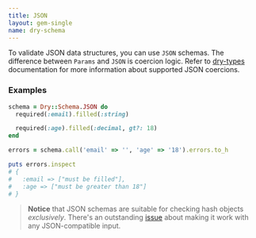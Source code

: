 ```yaml
---
title: JSON
layout: gem-single
name: dry-schema
---
```


To validate JSON data structures, you can use `JSON` schemas. The difference between `Params` and `JSON` is coercion logic. Refer to [dry-types](/gems/dry-types/1.0/built-in-types) documentation for more information about supported JSON coercions.

### Examples

```ruby
schema = Dry::Schema.JSON do
  required(:email).filled(:string)

  required(:age).filled(:decimal, gt?: 18)
end

errors = schema.call('email' => '', 'age' => '18').errors.to_h

puts errors.inspect
# {
#   :email => ["must be filled"],
#   :age => ["must be greater than 18"]
# }
```

> **Notice** that JSON schemas are suitable for checking hash objects *exclusively*. There's an outstanding [issue](https://github.com/dry-rb/dry-schema/issues/23)
> about making it work with any JSON-compatible input.
